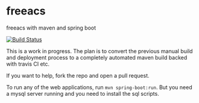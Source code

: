 # freeacs
freeacs with maven and spring boot

[![Build Status](https://travis-ci.org/freeacs/freeacs.svg?branch=master)](https://travis-ci.org/freeacs/freeacs)

This is a work in progress. The plan is to convert the previous manual build and deployment process to a completely automated maven build backed with travis CI etc.

If you want to help, fork the repo and open a pull request.

To run any of the web applications, run ```mvn spring-boot:run```. But you need a mysql server running and you need to install the sql scripts.
